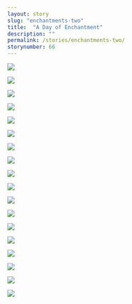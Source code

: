 ```yaml
---
layout: story
slug: "enchantments-two"
title:  "A Day of Enchantment"
description: ""
permalink: /stories/enchantments-two/
storynumber: 66
---
```

<!-- ![](/images/{{page.slug}}/IMG_9621-2.jpg) -->

<!-- ![](/images/{{page.slug}}/IMG_9624.jpg) -->

<!-- ![](/images/{{page.slug}}/IMG_9621.jpg) -->

![](/images/{{page.slug}}/IMG_9647-2.jpg)

<!-- ![](/images/{{page.slug}}/IMG_9647.jpg) -->

<!-- ![](/images/{{page.slug}}/IMG_9665.jpg) -->

<!-- ![](/images/{{page.slug}}/IMG_9676.jpg) -->

![](/images/{{page.slug}}/IMG_9683.jpg)

![](/images/{{page.slug}}/IMG_9696.jpg)

![](/images/{{page.slug}}/IMG_9702.jpg)

![](/images/{{page.slug}}/IMG_9731.jpg)

![](/images/{{page.slug}}/IMG_9757.jpg)

![](/images/{{page.slug}}/IMG_9760.jpg)

![](/images/{{page.slug}}/IMG_9776.jpg)

<!-- ![](/images/{{page.slug}}/IMG_9781.jpg) -->

<!-- ![](/images/{{page.slug}}/IMG_9785.jpg) -->

![](/images/{{page.slug}}/IMG_9786.jpg)

![](/images/{{page.slug}}/IMG_9794.jpg)

<!-- ![](/images/{{page.slug}}/IMG_9806.jpg) -->

![](/images/{{page.slug}}/IMG_9809.jpg)

![](/images/{{page.slug}}/IMG_9812.jpg)

![](/images/{{page.slug}}/IMG_9827.jpg)

![](/images/{{page.slug}}/IMG_9831.jpg)

![](/images/{{page.slug}}/IMG_9834.jpg)

![](/images/{{page.slug}}/IMG_9838.jpg)

![](/images/{{page.slug}}/IMG_9845.jpg)

![](/images/{{page.slug}}/IMG_9856.jpg)

